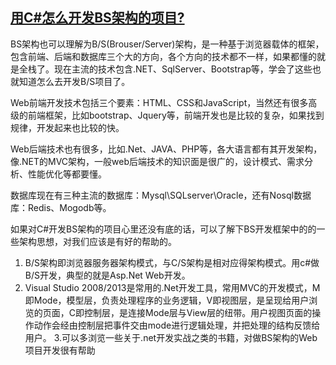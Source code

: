 ## [用C#怎么开发BS架构的项目?](http://www.imooc.com/wenda/detail/521855)
BS架构也可以理解为B/S(Brouser/Server)架构，是一种基于浏览器载体的框架，包含前端、后端和数据库三个大的方向，各个方向的技术都不一样，如果都懂的就是全栈了。现在主流的技术包含.NET、SqlServer、Bootstrap等，学会了这些也就知道怎么去开发B/S项目了。

Web前端开发技术包括三个要素：HTML、CSS和JavaScript，当然还有很多高级的前端框架，比如bootstrap、Jquery等，前端开发也是比较的复杂，如果找到规律，开发起来也比较的快。

Web后端技术也有很多，比如.Net、JAVA、PHP等，各大语言都有其开发架构，像.NET的MVC架构，一般web后端技术的知识面是很广的，设计模式、需求分析、性能优化等都要懂。

数据库现在有三种主流的数据库：Mysql\SQLserver\Oracle，还有Nosql数据库：Redis、Mogodb等。

如果对C#开发BS架构的项目心里还没有底的话，可以了解下BS开发框架中的的一些架构思想，对我们应该是有好的帮助的。


1. B/S架构即浏览器服务器架构模式，与C/S架构是相对应得架构模式。用c#做B/S开发，典型的就是Asp.Net Web开发。
2. Visual Studio 2008/2013是常用的.Net开发工具，常用MVC的开发模式，M即Mode，模型层，负责处理程序的业务逻辑，V即视图层，是呈现给用户浏览的页面，C即控制层，是连接Mode层与View层的纽带。用户视图页面的操作动作会经由控制层把事件交由mode进行逻辑处理，并把处理的结构反馈给用户。
3.可以多浏览一些关于.net开发实战之类的书籍，对做BS架构的Web项目开发很有帮助
